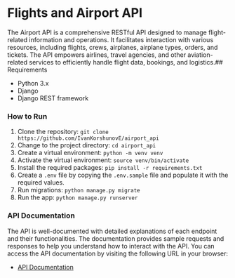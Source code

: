 # Flights and Airport API 

The Airport API is a comprehensive RESTful API designed to manage flight-related information and operations. It facilitates interaction with various resources, including flights, crews, airplanes, airplane types, orders, and tickets. The API empowers airlines, travel agencies, and other aviation-related services to efficiently handle flight data, bookings, and logistics.## Requirements
- Python 3.x
- Django
- Django REST framework

### How to Run

1. Clone the repository: `git clone https://github.com/IvanKorshunovE/airport_api`
2. Change to the project directory: `cd airport_api`
3. Create a virtual environment: `python -m venv venv`
4. Activate the virtual environment: `source venv/bin/activate`
5. Install the required packages: `pip install -r requirements.txt`
6. Create a `.env` file by copying the `.env.sample` file and populate it with the required values.
7. Run migrations: `python manage.py migrate`
8. Run the app: `python manage.py runserver`

### API Documentation

The API is well-documented with detailed explanations of each endpoint and their functionalities. The documentation provides sample requests and responses to help you understand how to interact with the API. You can access the API documentation by visiting the following URL in your browser:
- [API Documentation](http://localhost:8000/api/schema/swagger-ui/)
